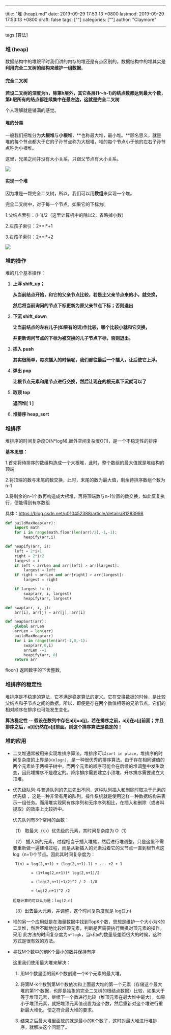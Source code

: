 
---
title: "堆 (heap).md"
date: 2019-09-29 17:53:13 +0800
lastmod: 2019-09-29 17:53:13 +0800
draft: false
tags: [""]
categories: [""]
author: "Claymore"

---
tags:[算法]

### 堆 (heap)

数据结构中的堆跟平时我们讲的内存的堆还是有点区别的。数据结构中的堆其实是**利用完全二叉树的结构来维护一组数据**。



#### 完全二叉树

**若设二叉树的深度为h，除第h层外，其它各层(1～h-1)的结点数都达到最大个数，第h层所有的结点都连续集中在最左边，这就是完全二叉树**

个人理解就是铺满的感觉。



#### 堆的分类

一般我们把堆分为**大根堆**与**小根堆**，**也称最大堆，最小堆。**顾名思义，就是堆的每个节点都大于它的子孙节点称为大根堆，堆的每个节点小于他的左右子孙节点称为小根堆。

这里，兄弟之间并没有大小关系，只跟父节点有大小关系。

![](http://claymore.wang:5000/uploads/big/21fa4f140a9f138288ce77d7ae761935.png)

#### 实现一个堆

因为堆是一颗完全二叉树，所以，我们可以用**数组**来实现一个堆。

完全二叉树中，对于每一个节点，如果它的下标为i,

1.父结点索引：(*i*-1)/2（这里计算机中的除以2，省略掉小数）

2.左孩子索引：2**i*+1

3.右孩子索引：2**i*+2

![](http://claymore.wang:5000/uploads/big/15f8543219dbcf07c63fc576a0e53cec.png)

### 堆的操作

堆的几个基本操作：
 1. **上浮 shift_up；**

    **从当前结点开始，和它的父亲节点比较，若是比父亲节点来的小，就交换，**

    **然后将当前询问的节点下标更新为原父亲节点下标；否则退出**

 2. **下沉 shift_down**

    **让当前结点的左右儿子(如果有的话)作比较，哪个比较小就和它交换，**

    **并更新询问节点的下标为被交换的儿子节点下标，否则退出。**

 3. **插入 push**

    **其实很简单，每次插入的时候呢，我们都往最后一个插入，让后使它上浮。**

 4. **弹出 pop**

    **让根节点元素和尾节点进行交换，然后让现在的根元素下沉就可以了**

 5. **取顶 top**

    **返回堆[ 1 ]**

 6. **堆排序 heap_sort**



### 堆排序

堆排序的时间复杂度O(N*logN),额外空间复杂度O(1)，是一个不稳定性的排序

**基本思想：**

1.首先将待排序的数组构造成一个大根堆，此时，整个数组的最大值就是堆结构的顶端

2.将顶端的数与末尾的数交换，此时，末尾的数为最大值，剩余待排序数组个数为n-1

3.将剩余的n-1个数再构造成大根堆，再将顶端数与n-1位置的数交换，如此反复执行，便能得到有序数组

具体：https://blog.csdn.net/u010452388/article/details/81283998

```python
def buildMaxHeap(arr):
    import math
    for i in range(math.floor(len(arr)/2),-1,-1):
        heapify(arr,i)

def heapify(arr, i):
    left = 2*i+1
    right = 2*i+2
    largest = i
    if left < arrLen and arr[left] > arr[largest]:
        largest = left
    if right < arrLen and arr[right] > arr[largest]:
        largest = right

    if largest != i:
        swap(arr, i, largest)
        heapify(arr, largest)

def swap(arr, i, j):
    arr[i], arr[j] = arr[j], arr[i]

def heapSort(arr):
    global arrLen
    arrLen = len(arr)
    buildMaxHeap(arr)
    for i in range(len(arr)-1,0,-1):
        swap(arr,0,i)
        arrLen -=1
        heapify(arr, 0)
    return arr
```



floor() 返回数字的下舍整数,



### 堆排序的稳定性

堆排序是不稳定的算法，它不满足稳定算法的定义。它在交换数据的时候，是比较父结点和子节点之间的数据，所以，即便是存在两个数值相等的兄弟节点，它们的相对顺序在排序也可能发生变化。

**算法稳定性 -- 假设在数列中存在a[i]=a[j]，若在排序之前，a[i]在a[j]前面；并且排序之后，a[i]仍然在a[j]前面。则这个排序算法是稳定的！**

 



### **堆的应用**

- 二叉堆通常被用来实现堆排序算法，堆排序可以`sort in place`，堆排序的时间复杂度的上界是`O(nlogn)`，是一种很优秀的排序算法。由于存在相同键值的两个元素处于两棵子树中，而两个元素的顺序可能会在后续的堆调整中发生改变，因此堆排序不是稳定的。降序排序需要建立小顶堆，升序排序需要建立大顶堆。

-  优先级队列:与普通队列的先进先出不同，这种队列插入和删除时取决于元素的优先级 ，这是一种非常有用的队列。操作系统就是使用这样一种数据结构来表示一组任务。而用堆实现同有序序列和无序序列相比，在插入和删除（或者叫提取）的效率上比较折中。

     优先队列有3个常用的函数：

     （1） 取最大（小）优先级的元素，其时间复杂度为 O（1）

     （2） 插入新的元素，过程相当于插入堆尾，然后进行堆调整。只是这里不需要重新做一遍建堆过程，而是从新插入的元素沿着它的父节点一直到根节点这 log（n+1)个节点。因此其时间复杂度为：

        T(n) = log(2,n+1) + (log(2,n+1)-1) + ... +2 + 1 
     
               = (1+log(2,n+1))* log(2,n+1)/2
          
               = (log(2,n+1)+1/2)^2 / 2 -1/8
          
               ≈ log(2,n+1)^2 /2  
     
       粗略计算的可以认为是：log(2,n)     

    （3）出去最大元素，并调整，这个时间复杂度就是 log(2,n)  

- 堆的另一个应用就是在海量数据中找到TopK个数，思想是维护一个大小为K的二叉堆，然后不断地比较堆顶元素，判断是否需要执行替换对顶元素的操作，采用
  此方法的时间复杂度为`n*logk`，当`k`和`n`的数量级差距很大的时候，这种方式是很有效的方法。

- 寻找M个数中的前K个最小的数并保持有序

  这里我们使用最大堆来解决：

  1. 用M个数里面的前K个数创建一个K个元素的最大堆。

  2. 将第M-k个数到第M个数依次和上面最大堆的第一个元素（存储这个最大堆的第1个数据，也即是抽象的完全二叉树的根结点数据）比较，如果大于等于堆顶元素，继续下一个数进行比较（堆顶元素在最大堆中最大），如果小于堆顶元素，就把堆顶元素值设置为这个数，然后重新对这个堆进行重新最大堆化，使之符合最大堆的要求。

  3. 结束之后最大堆里面放的就是最小的K个数了，这时对最大堆进行堆排序，就解决这个问题了。